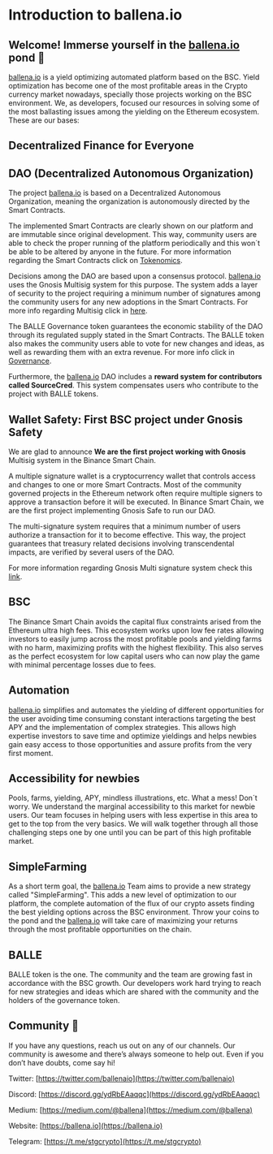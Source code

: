 # Introduction to ballena.io

## Welcome! Immerse yourself in the [ballena.io](https://ballena.io/) pond 🐋 <a id="welcome!-immerse-yourself-in-the-Ballena-pond"></a>

[ballena.io](https://ballena.io/) is a yield optimizing automated platform based on the BSC. Yield optimization has become one of the most profitable areas in the Crypto currency market nowadays, specially those projects working on the BSC environment. We, as developers, focused our resources in solving some of the most ballasting issues among the yielding on the Ethereum ecosystem. These are our bases:

## Decentralized Finance for Everyone

## DAO \(Decentralized Autonomous Organization\)

The project [ballena.io](https://ballena.io/) is based on a Decentralized Autonomous Organization, meaning the organization is autonomously directed by the Smart Contracts.

The implemented Smart Contracts  are clearly shown on our platform and are immutable since original development. This way, community users are able to check the proper running of the platform periodically and this won´t be able to be altered by anyone in the future. For more information regarding the Smart Contracts click on [Tokenomics](technical/tokenomics.md).

Decisions among the DAO are based upon a consensus protocol. [ballena.io](https://ballena.io/) uses the Gnosis Multisig system for this purpose. The system adds a layer of security to the project requiring a minimum number of signatures among the community users for any new adoptions in the Smart Contracts. For more info regarding Multisig click in [here](technical/governance.md#wallet-safety).

The BALLE Governance token guarantees the economic stability of the DAO through its regulated supply stated in the Smart Contracts. The BALLE token also makes the community users able to vote for new changes and ideas, as well as rewarding them with an extra revenue. For more info click in [Governance](technical/governance.md).

Furthermore, the [ballena.io](https://ballena.io/) DAO includes a **reward system for contributors called SourceCred**. This system compensates users who contribute to the project with BALLE tokens.

## Wallet Safety: First BSC project under Gnosis Safety

We are glad to announce **We are the first project working with Gnosis** Multisig system in the Binance Smart Chain. 

A multiple signature wallet is a cryptocurrency wallet that controls access and changes to one or more Smart Contracts. Most of the community governed projects in the Ethereum network often require multiple signers to approve a transaction before it will be executed. In Binance Smart Chain, we are the first project implementing Gnosis Safe to run our DAO. 

The multi-signature system requires that a minimum number of users authorize a transaction for it to become effective. This way, the project guarantees that treasury related decisions involving transcendental impacts, are verified by several users of the DAO.

For more information regarding Gnosis Multi signature system check this [link](technical/governance.md#wallet-safety).

## BSC

The Binance Smart Chain avoids the capital flux constraints arised from the Ethereum ultra high fees. This ecosystem works upon low fee rates allowing investors to easily jump across the most profitable pools and yielding farms with no harm, maximizing profits with the highest flexibility. This also serves as the perfect ecosystem for low capital users who can now play the game with minimal percentage losses due to fees.

## Automation

[ballena.io](https://ballena.io/) simplifies and automates the yielding of different opportunities for the user avoiding time consuming constant interactions targeting the best APY and the implementation of complex strategies. This allows high expertise investors to save time and optimize yieldings and helps newbies gain easy access to those opportunities and assure profits from the very first moment.

## Accessibility for newbies

Pools, farms, yielding, APY, mindless illustrations, etc. What a mess! Don´t worry. We understand the marginal accessibility to this market for newbie users. Our team focuses in helping users with less expertise in this area to get to the top from the very basics. We will walk together through all those challenging steps one by one until you can be part of this high profitable market.

## SimpleFarming

As a short term goal, the [ballena.io](https://ballena.io/) Team aims to provide a new strategy called "SimpleFarming". This adds a new level of optimization to our platform, the complete automation of the flux of our crypto assets finding the best yielding options across the BSC environment. Throw your coins to the pond and the [ballena.io](https://ballena.io/) will take care of maximizing your returns through the most profitable opportunities on the chain.

## BALLE

BALLE token is the one. The community and the team are growing fast in accordance with the BSC growth. Our developers work hard trying to reach for new strategies and ideas which are shared with the community and the holders of the governance token.

## Community 🐋

If you have any questions, reach us out on any of our channels. Our community is awesome and there’s always someone to help out. Even if you don’t have doubts, come say hi!



Twitter: [https://twitter.com/ballenaio](https://twitter.com/ballenaio)

Discord: [https://discord.gg/ydRbEAaqqc](https://discord.gg/ydRbEAaqqc)

Medium: [https://medium.com/@ballena](https://medium.com/@ballena)

Website: [https://ballena.io](https://ballena.io)

Telegram: [https://t.me/stgcrypto](https://t.me/stgcrypto)

## 



